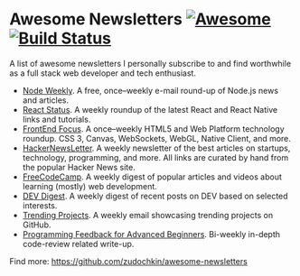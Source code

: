 # Awesome Newsletters [![Awesome](https://awesome.re/badge.svg)](https://github.com/sindresorhus/awesome#readme) [![Build Status](https://api.travis-ci.org/demiters/awesome-newsletters.svg)](https://travis-ci.org/demiters/awesome-newsletters)

A list of awesome newsletters I personally subscribe to and find worthwhile as a full stack web developer and tech enthusiast.

* [Node Weekly](https://nodeweekly.com/). A free, once–weekly e-mail round-up of Node.js news and articles.
* [React Status](https://react.statuscode.com/). A weekly roundup of the latest React and React Native links and tutorials.
* [FrontEnd Focus](https://frontendfoc.us/). A once–weekly HTML5 and Web Platform technology roundup. CSS 3, Canvas, WebSockets, WebGL, Native Client, and more.
* [HackerNewsLetter](https://www.hackernewsletter.com/). A weekly newsletter of the best articles on startups, technology, programming, and more. All links are curated by hand from the popular Hacker News site.
* [FreeCodeCamp](https://www.freecodecamp.org/). A weekly digest of popular articles and videos about learning (mostly) web development.
* [DEV Digest](https://dev.to/). A weekly digest of recent posts on DEV based on selected interests.
* [Trending Projects](https://www.trendingprojects.com/). A weekly email showcasing trending projects on GitHub.
* [Programming Feedback for Advanced Beginners](https://advancedbeginners.substack.com/). Bi-weekly in-depth code-review related write-up.

Find more: https://github.com/zudochkin/awesome-newsletters
